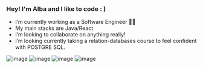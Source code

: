 ### Hey! I'm Alba and I like to code : )


- I’m currently working as a Software Engineer 👨‍💻
- My main stacks are Java/React 
- I’m looking to collaborate on anything really!
- I’m looking currently taking a relation-databases course 
to feel confident with POSTGRE SQL.

![image](https://user-images.githubusercontent.com/98627735/224582235-4e53dd3b-2779-4e8f-8647-0d553d8ed38e.png) 
![image](https://user-images.githubusercontent.com/98627735/224582378-aa47aa9c-501a-4643-8664-b268e916bec9.png)
![image](https://user-images.githubusercontent.com/98627735/224582316-3be9a4a8-0871-4211-ba6f-d62e6c7cf580.png)
![image](https://user-images.githubusercontent.com/98627735/224582399-8e87ea70-7af3-4465-a007-89e499dece47.png)




